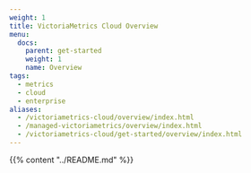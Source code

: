 ```yaml
---
weight: 1
title: VictoriaMetrics Cloud Overview
menu:
  docs:
    parent: get-started
    weight: 1
    name: Overview
tags:
  - metrics
  - cloud
  - enterprise
aliases:
  - /victoriametrics-cloud/overview/index.html
  - /managed-victoriametrics/overview/index.html
  - /victoriametrics-cloud/get-started/overview/index.html
---
```

{{% content "../README.md" %}}